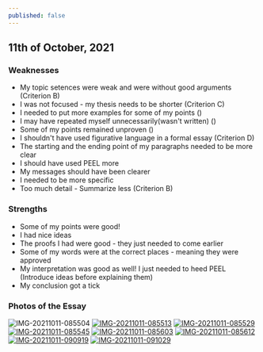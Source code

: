 ```yaml
---
published: false
---
```

## 11th of October, 2021

### Weaknesses
- My topic setences were weak and were without good arguments (Criterion B)
- I was not focused - my thesis needs to be shorter (Criterion C)
- I needed to put more examples for some of my points ()
- I may have repeated myself unnecessarily(wasn't written) ()
- Some of my points remained unproven ()
- I shouldn't have used figurative language in a formal essay (Criterion D)
- The starting and the ending point of my paragraphs needed to be more clear
- I should have used PEEL more
- My messages should have been clearer
- I needed to be more specific
- Too much detail - Summarize less (Criterion B)

### Strengths
- Some of my points were good!
- I had nice ideas
- The proofs I had were good - they just needed to come earlier
- Some of my words were at the correct places - meaning they were approved
- My interpretation was good as well! I just needed to heed PEEL (Introduce ideas before explaining them)
- My conclusion got a tick

### Photos of the Essay
<img src="https://i.ibb.co/tD9NLqQ/IMG-20211011-085504.jpg" alt="IMG-20211011-085504" border="0">
<a href="https://ibb.co/nrbrHGq"><img src="https://i.ibb.co/Wn6nbhN/IMG-20211011-085513.jpg" alt="IMG-20211011-085513" border="0"></a>
<a href="https://ibb.co/nmWL33C"><img src="https://i.ibb.co/F3PDssV/IMG-20211011-085529.jpg" alt="IMG-20211011-085529" border="0"></a>
<a href="https://ibb.co/6vzXb6M"><img src="https://i.ibb.co/N15Tpwv/IMG-20211011-085545.jpg" alt="IMG-20211011-085545" border="0"></a>
<a href="https://ibb.co/FX9gCWD"><img src="https://i.ibb.co/kJpQvyS/IMG-20211011-085603.jpg" alt="IMG-20211011-085603" border="0"></a>
<a href="https://ibb.co/tMMgqz8"><img src="https://i.ibb.co/PZZKcMw/IMG-20211011-085612.jpg" alt="IMG-20211011-085612" border="0"></a>
<a href="https://ibb.co/mBRh0ck"><img src="https://i.ibb.co/VNLMxqR/IMG-20211011-090919.jpg" alt="IMG-20211011-090919" border="0"></a>
<a href="https://ibb.co/VN4c6fT"><img src="https://i.ibb.co/mBWVpf4/IMG-20211011-091029.jpg" alt="IMG-20211011-091029" border="0"></a>

